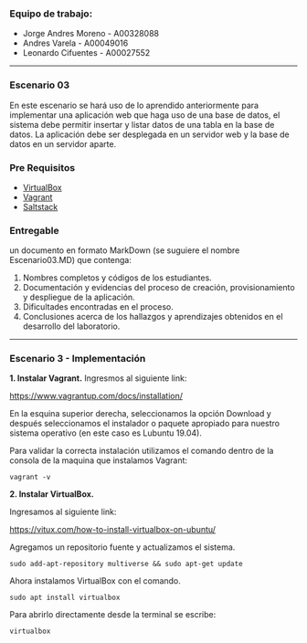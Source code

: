 
### Equipo de trabajo:
* Jorge Andres Moreno - A00328088
* Andres Varela - A00049016
* Leonardo Cifuentes - A00027552

---

### Escenario 03

En este escenario se hará uso de lo aprendido anteriormente para implementar una aplicación web que haga uso de una base de datos, el sistema debe permitir insertar y listar datos de una tabla en la base de datos. La aplicación debe ser desplegada en un servidor web y la base de datos en un servidor aparte.

### Pre Requisitos
- [VirtualBox](https://www.virtualbox.org/)
- [Vagrant](http://vagrantup.com)
- [Saltstack](https://www.saltstack.com/)

### Entregable

un documento en formato MarkDown (se suguiere el nombre Escenario03.MD) que contenga:

1. Nombres completos y códigos de los estudiantes.
2. Documentación y evidencias del proceso de creación, provisionamiento y despliegue de la aplicación.
3. Dificultades encontradas en el proceso.
4. Conclusiones acerca de los hallazgos y aprendizajes obtenidos en el desarrollo del laboratorio.

---

### Escenario 3 - Implementación

**1. Instalar Vagrant.**
Ingresmos al siguiente link:

https://www.vagrantup.com/docs/installation/

En la esquina superior derecha, seleccionamos la opción Download y después seleccionamos el instalador o paquete apropiado para nuestro sistema operativo (en este caso es Lubuntu 19.04).

Para validar la correcta instalación utilizamos el comando dentro de la consola de la maquina que instalamos Vagrant:

~~~
vagrant -v
~~~

**2. Instalar VirtualBox.**

Ingresamos al siguiente link:

https://vitux.com/how-to-install-virtualbox-on-ubuntu/

Agregamos un repositorio fuente y actualizamos el sistema.
~~~
sudo add-apt-repository multiverse && sudo apt-get update
~~~

Ahora instalamos VirtualBox con el comando.
~~~
sudo apt install virtualbox
~~~

Para abrirlo directamente desde la terminal se escribe:
~~~
virtualbox
~~~

